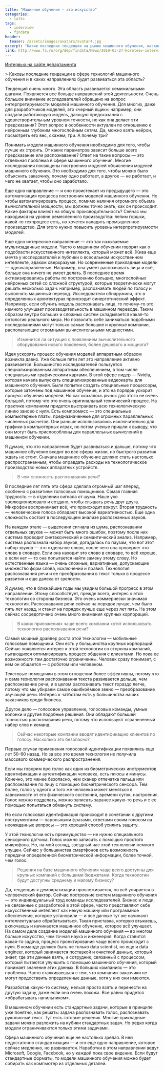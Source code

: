 ```yaml
---
title: "Машинное обучение – это искусство"
categories:
  - talks
tags:
  - inderview
  - findata
header:
  teaser: /assets/images/avatars/avatar4.jpg
excerpt: "Какие последние тенденции на рынке машинного обучения, насколько безопасно проходить идентификацию с помощью голоса и когда ждать массового внедрения нейросетей, читайте в интервью доцента департамента анализа данных, принятия решений и финансовых технологий Михаил Коротеев (Michail Koroteev)."
link: http://www.fa.ru/org/dep/findata/News/2019-03-27-koroteev-interview.aspx?fbclid=IwAR2DVV2yEDxivitYbs6jh-gL-8IK3hG1KcluAGbisy1_zhf49SiORRzRuT0
---
```


[Интервью на сайте департамента](http://www.fa.ru/org/dep/findata/News/2019-03-27-koroteev-interview.aspx?fbclid=IwAR2DVV2yEDxivitYbs6jh-gL-8IK3hG1KcluAGbisy1_zhf49SiORRzRuT0)


​> Каковы последние тенденции в сфере технологий машинного обучения и в каких направлениях будет развиваться эта область?

Тенденций очень много. Эта область развивается семимильными шагами. Появляется все больше направлений этой деятельности. Очень большое внимание исследователей обращено на вопрос интерпретируемости моделей машинного обучения. Для многих, даже для разработчиков моделей, это «черный ящик»: например, они создали работающую модель, дающую предсказания с удовлетворительным уровнем точности, но как она делает эти предсказания? Этот вопрос в особенности актуален по отношению к нейронным глубоким многослойным сетям. Да, можно взять нейрон, посмотреть его вес, скажем, три. А почему три?

Понимать модели машинного обучения необходимо для того, чтобы лучше их строить. От каких параметров зависит больше всего предсказание или распознавание? Ответ на такие вопросы — это отдельная проблема в сфере машинного обучения. Многие исследования посвящены построению моделей объяснения моделей машинного обучения. Это необходимо для того, чтобы можно было объяснить заказчику, почему одно работает, а другое — не работает, и чего не хватает, чтобы оно заработало.

Еще одно направление — и оно проистекает из предыдущего — это автоматизация процесса построения моделей машинного обучения. Но чтобы автоматизировать процесс, помимо наличия огромного объема вычислительной мощности, мы должны точно знать, как он происходит. Какие факторы влияют на общую производительность? Сейчас мы находимся на уровне ремесленного производства: лепим горшки, какой-то техпроцесс есть, но хочется наладить промышленное производство. Для этого нужно повысить уровень интерпретируемости моделей. 

Еще одно интересное направление — это так называемые мультизадачные модели. Часто о машинном обучении говорят как о подобласти искусственного интеллекта, который может всё. Жива еще мечта у исследователей и публики о всесильном искусственном интеллекте, эдаком сверхразуме. Но современные прикладные модели — однонаправленные. Например, она умеет распознавать лица и всё, больше она ничего не умеет делать. В последнее время активизировались работы по построению больших, многослойных нейронных сетей со сложной структурой, которые теоретически могут решать несколько задач: например, распознавать людей по голосу и выполнять машинный перевод. Исследователи обнаружили, что в определенных архитектурах происходит синергетический эффект. Например, если обучить модель распознавать лица, то почему-то это немного улучшает производительность в машинном переводе. Таким образом внутри больших и сложных систем складывается какая-то онтология реального мира. Но позволить себе заниматься подобными исследованиями могут только самые большие и крупные компании, располагающие огромными вычислительными мощностями.

> Изменится ли ситуация с появлением вычислительного оборудования нового поколения, более дешевого и мощного?

Идея ускорять процесс обучения моделей аппаратным образом возникла давно. Уже больше пяти лет это направление активно развивается. Большинство исследователей пользуется специализированным аппаратным обеспечением, в том числе специальными графическими картами. В этой сфере лидер — Nvidia, которая начала выпускать специализированные видеокарты для машинного обучения. Были попытки создать специальные процессоры, которые заточены под машинное обучение, и это на порядок ускорит процесс обучения моделей. Но как оказалось рынок для этого не очень большой, потому что это очень оригинальный технический процесс. На практике компаниям придется выстраивать всю технологическую линию заново с нуля. Есть компромисс — это специальные компьютерные платы, предназначенные для огромных параллельных численных расчетов. Они раньше использовались исключительно для графики в компьютерных играх, но потом ученые пришли к выводу, что они могут быть приспособлены для параллельных вычислений в машинном обучении.

Я думаю, что это направление будет развиваться и дальше, потому что машинное обучение входит во все сферы жизни, но быстрого развития ждать не стоит. Сначала машинное обучение должно стать настолько распространенным, чтобы оправдать расходы на технологическое производство новых аппаратных устройств.

> В чем сложность распознавания речи?

В последние лет пять эта сфера сделала огромный шаг вперед, особенно с развитием голосовых помощников. Самая главная трудность — в отделении сигнала от шума. Наше ухо эволюционировало и создано, чтобы слышать речь друг друга. Микрофон воспринимает всё, что происходит вокруг. Вторая трудность — человеческие голоса обладают высокой вариативностью. Еще одна сложность состоит в последующем анализе распознанных звуков.

На каждом этапе — выделении сигнала из шума, распознавании отдельных звуков — может быть много ошибок, поэтому после них система проводит синтаксический и семантический анализ. Например, система распознала набор звуков, догадалась по паузам, что вот этот набор звуков — это отдельное слово, после чего она проверяет это слово в словаре. Если она находит это слово в словаре, то всё хорошо, а если нет — то она попытается найти замену этому слову. Но естественные языки — очень сложные, вариативные, допускающие множество форм слова, исключений и правил. Технология распознавания речи и ее преобразования в текст только в процессе развития и еще далека от зрелости.

Я думаю, что в ближайшие годы мы увидим большой прогресс в этом направлении. Этому способствует, прежде всего, интерес к этой технологии со стороны бизнеса. Это очень коммерчески значимая технология. Распознавание речи сейчас на порядок лучше, чем было пять лет назад, и станет на порядок лучше еще через лет пять. На этом сейчас сосредоточено очень много внимания крупных корпораций.

> В каких приложениях чаще всего компании хотят использовать технологию распознавания речи?

Самый мощный драйвер роста этой технологии — мобильные голосовые помощники. Они есть у большинства крупных корпораций. Сейчас появляется интерес к этой технологии со стороны компаний, пытающихся оптимизировать процесс общения с клиентами. Но пока ее возможности там достаточно ограниченны. Человек сразу понимает, с кем он общается — с роботом или человеком.

Текстовые помощники в этом отношении более эффективны, потому что и сама технология распознавания текста развивается дольше, чем распознавание речи, и в целом распознавать текст гораздо легче, потому что мы убираем самое ошибкоёмкое звено — преобразование звучащей речи. Интерес к чатботам есть у большинства наших заказчиков среди бизнеса.

Другое дело — голосовое управление, голосовые команды, умные колонки и другие подобные решения. Они обладают большей точностью распознавания речи, потому что используют ограниченный набор слов и команд.

> Сейчас некоторые компании вводят идентификацию клиентов по голосу. Насколько это безопасно?

Первые случаи применения голосовой идентификации появились еще лет 50–60 назад. Но за все это время технология не получила массового коммерческого распространения.

Если мы говорим про голос как один из биометрических инструментов идентификации и аутентификации человека, есть плюсы и минусы. Конечно, это менее безопасно, чем сканер отпечатка пальца или распознавание по лицу с помощью биометрического сенсора. Тем более, голос у одного и того же человека может меняться в зависимости от его физического состояния, времени суток, настроения. Голос можно подделать, можно записать заранее какую-то речь и с ее помощью попытаться обмануть систему.

Но если голосовая идентификация происходит в сочетании с другими инструментами — парольными фразами, ответами своим голосом на неожиданные вопросы — это хороший способ усилить защиту.

У этой технологии есть преимущество — не нужно специального сенсорного датчика. Голос можно записать с помощью простого микрофона. Но, на мой взгляд, звездный час этой технологии немного упущен. Сейчас у большинства смартфонов есть возможность передачи определенной биометрической информации, более точной, чем голос.

>Решения на базе машинного обучения чаще всего доступны для крупных компаний с большими бюджетами. Когда технологии будут доступны среднему и малому бизнесу?

Да, тенденция к демократизации прослеживается, но всё упирается в человеческий фактор. Сейчас построение систем машинного обучения — это индивидуальный труд команды исследователей. Бизнес и люди, не связанные с разработкой в этой сфере, часто представляют себе искусственный интеллект как некую машину или программное обеспечение, которое установили — и все данные тут же начинают интеллектуально обрабатываться. Такая приставка, которую втыкаешь, включаешь и начинается машинное обучение, которое всё улучшает. На самом деле создание моделей машинного обучения — во многом больше искусство, чем точная наука и инженерия. Когда ставится какая-то задача, процесс проектирования чаще всего происходит с нуля. В команде должен быть не только data scientist, но еще и data engineer, который занимается поставкой и очисткой данных, который знает, где эти данные взять, и сотрудник, связанный с процессом, который пытаются улучшить с помощью машинного обучения, который понимает значение этих данных. В больших компаниях — это проблема. Часто сталкиваешься с тем, что компании-заказчики не могут предоставить определенные данные, хотя у них они имеются.

Разработав какую-то систему, нельзя просто взять и перенести на другую задачу, даже если она очень похожа. Все равно придется «обрабатывать напильником».

В машинном обучении есть стандартные задачи, которые в принципе уже понятно, как решать: задача распознавать голос, распознавать рукописный текст. Тут есть готовые решения. Многие прикладные задачи можно разложить на кубики стандартных задач. Но редко когда модели ограничиваются только этими задачами.

Сфера машинного обучения еще не настолько зрелая. В ней недостаточно стандартизации — и это еще одно направление, которое сейчас медленно, но развивается. Наработки в этом направлении ведут Microsoft, Google, Facebook, но у каждой пока свое видение. Если будут стандартные форматы, то модели машинного обучения можно будет собирать как компьютер из отдельных деталей. 